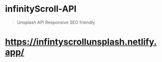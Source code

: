 ﻿# infinityScroll-API
> Unsplash API 
> Responsive
> SEO friendly

# https://infintyscrollunsplash.netlify.app/
